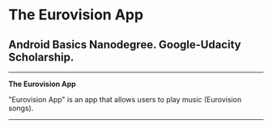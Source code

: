 # **The Eurovision App**

## Android Basics Nanodegree. Google-Udacity Scholarship.

---

**The Eurovision App**

"Eurovision App" is an app that allows users to play music (Eurovision songs).


[//]: # (Images)

[image1]: ./Images/image1.jpg "Image 1"

[image2]: ./Images/image2.jpg "Image 2"

[image3]: ./Images/image3.jpg "Image 3"

[image4]: ./Images/image4.jpg "Image 4"

---

